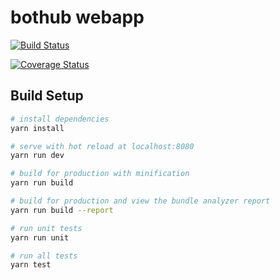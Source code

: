 # bothub webapp

[![Build Status](https://travis-ci.org/push-flow/bothub.svg?branch=master)](https://travis-ci.org/push-flow/bothub)

[![Coverage Status](https://coveralls.io/repos/github/push-flow/bothub/badge.svg?branch=master)](https://coveralls.io/github/push-flow/bothub?branch=master)

## Build Setup

``` bash
# install dependencies
yarn install

# serve with hot reload at localhost:8080
yarn run dev

# build for production with minification
yarn run build

# build for production and view the bundle analyzer report
yarn run build --report

# run unit tests
yarn run unit

# run all tests
yarn test
```
